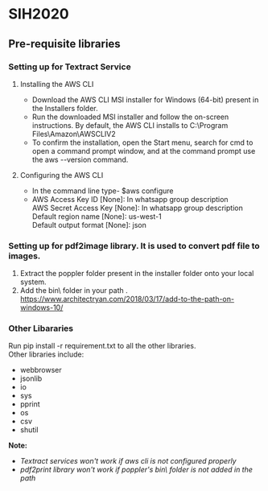 # SIH2020
## Pre-requisite libraries
### Setting up for Textract Service

1) Installing the AWS CLI <br />
	* Download the AWS CLI MSI installer for Windows (64-bit) present in the Installers folder. <br />
	* Run the downloaded MSI installer and follow the on-screen instructions. By default, the AWS CLI installs to C:\Program Files\Amazon\AWSCLIV2 <br />
	* To confirm the installation, open the Start menu, search for cmd to open a command prompt window, and at the command prompt use the aws --version command. <br />

2) Configuring the AWS CLI
	* In the command line type- $aws configure <br />
	* AWS Access Key ID [None]: In whatsapp group description <br />
	  AWS Secret Access Key [None]: In whatsapp group description <br />
	  Default region name [None]: us-west-1 <br />
	  Default output format [None]: json <br />



### Setting up for pdf2image library. It is used to convert pdf file to images. <br />

1) Extract the poppler folder present in the installer folder onto your local system.<br />
2) Add the bin\ folder in your path . https://www.architectryan.com/2018/03/17/add-to-the-path-on-windows-10/ <br />


### Other Libararies 
Run pip install -r requirement.txt to all the other libraries.<br />
Other libraries include: <br />

* webbrowser <br />
* jsonlib <br />
* io <br />
* sys <br />
* pprint <br />
* os <br />
* csv <br />
* shutil <br />

**Note:**
* *Textract services won't work if aws cli is not configured properly* <br />
* *pdf2print library won't work if poppler's bin\ folder is not added in the path* <br />
